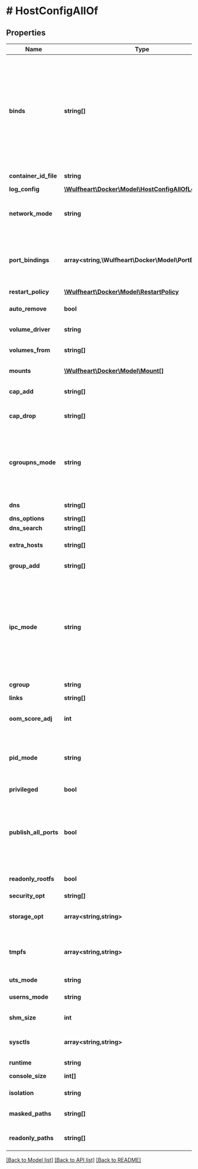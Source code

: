 # # HostConfigAllOf

## Properties

Name | Type | Description | Notes
------------ | ------------- | ------------- | -------------
**binds** | **string[]** | A list of volume bindings for this container. Each volume binding is a string in one of these forms:  - &#x60;host-src:container-dest[:options]&#x60; to bind-mount a host path   into the container. Both &#x60;host-src&#x60;, and &#x60;container-dest&#x60; must   be an _absolute_ path. - &#x60;volume-name:container-dest[:options]&#x60; to bind-mount a volume   managed by a volume driver into the container. &#x60;container-dest&#x60;   must be an _absolute_ path.  &#x60;options&#x60; is an optional, comma-delimited list of:  - &#x60;nocopy&#x60; disables automatic copying of data from the container   path to the volume. The &#x60;nocopy&#x60; flag only applies to named volumes. - &#x60;[ro|rw]&#x60; mounts a volume read-only or read-write, respectively.   If omitted or set to &#x60;rw&#x60;, volumes are mounted read-write. - &#x60;[z|Z]&#x60; applies SELinux labels to allow or deny multiple containers   to read and write to the same volume.     - &#x60;z&#x60;: a _shared_ content label is applied to the content. This       label indicates that multiple containers can share the volume       content, for both reading and writing.     - &#x60;Z&#x60;: a _private unshared_ label is applied to the content.       This label indicates that only the current container can use       a private volume. Labeling systems such as SELinux require       proper labels to be placed on volume content that is mounted       into a container. Without a label, the security system can       prevent a container&#39;s processes from using the content. By       default, the labels set by the host operating system are not       modified. - &#x60;[[r]shared|[r]slave|[r]private]&#x60; specifies mount   [propagation behavior](https://www.kernel.org/doc/Documentation/filesystems/sharedsubtree.txt).   This only applies to bind-mounted volumes, not internal volumes   or named volumes. Mount propagation requires the source mount   point (the location where the source directory is mounted in the   host operating system) to have the correct propagation properties.   For shared volumes, the source mount point must be set to &#x60;shared&#x60;.   For slave volumes, the mount must be set to either &#x60;shared&#x60; or   &#x60;slave&#x60;. | [optional]
**container_id_file** | **string** | Path to a file where the container ID is written | [optional]
**log_config** | [**\Wulfheart\Docker\Model\HostConfigAllOfLogConfig**](HostConfigAllOfLogConfig.md) |  | [optional]
**network_mode** | **string** | Network mode to use for this container. Supported standard values are: &#x60;bridge&#x60;, &#x60;host&#x60;, &#x60;none&#x60;, and &#x60;container:&lt;name|id&gt;&#x60;. Any other value is taken as a custom network&#39;s name to which this container should connect to. | [optional]
**port_bindings** | **array<string,\Wulfheart\Docker\Model\PortBinding[]>** | PortMap describes the mapping of container ports to host ports, using the container&#39;s port-number and protocol as key in the format &#x60;&lt;port&gt;/&lt;protocol&gt;&#x60;, for example, &#x60;80/udp&#x60;.  If a container&#39;s port is mapped for multiple protocols, separate entries are added to the mapping table. | [optional]
**restart_policy** | [**\Wulfheart\Docker\Model\RestartPolicy**](RestartPolicy.md) |  | [optional]
**auto_remove** | **bool** | Automatically remove the container when the container&#39;s process exits. This has no effect if &#x60;RestartPolicy&#x60; is set. | [optional]
**volume_driver** | **string** | Driver that this container uses to mount volumes. | [optional]
**volumes_from** | **string[]** | A list of volumes to inherit from another container, specified in the form &#x60;&lt;container name&gt;[:&lt;ro|rw&gt;]&#x60;. | [optional]
**mounts** | [**\Wulfheart\Docker\Model\Mount[]**](Mount.md) | Specification for mounts to be added to the container. | [optional]
**cap_add** | **string[]** | A list of kernel capabilities to add to the container. Conflicts with option &#39;Capabilities&#39;. | [optional]
**cap_drop** | **string[]** | A list of kernel capabilities to drop from the container. Conflicts with option &#39;Capabilities&#39;. | [optional]
**cgroupns_mode** | **string** | cgroup namespace mode for the container. Possible values are:  - &#x60;\&quot;private\&quot;&#x60;: the container runs in its own private cgroup namespace - &#x60;\&quot;host\&quot;&#x60;: use the host system&#39;s cgroup namespace  If not specified, the daemon default is used, which can either be &#x60;\&quot;private\&quot;&#x60; or &#x60;\&quot;host\&quot;&#x60;, depending on daemon version, kernel support and configuration. | [optional]
**dns** | **string[]** | A list of DNS servers for the container to use. | [optional]
**dns_options** | **string[]** | A list of DNS options. | [optional]
**dns_search** | **string[]** | A list of DNS search domains. | [optional]
**extra_hosts** | **string[]** | A list of hostnames/IP mappings to add to the container&#39;s &#x60;/etc/hosts&#x60; file. Specified in the form &#x60;[\&quot;hostname:IP\&quot;]&#x60;. | [optional]
**group_add** | **string[]** | A list of additional groups that the container process will run as. | [optional]
**ipc_mode** | **string** | IPC sharing mode for the container. Possible values are:  - &#x60;\&quot;none\&quot;&#x60;: own private IPC namespace, with /dev/shm not mounted - &#x60;\&quot;private\&quot;&#x60;: own private IPC namespace - &#x60;\&quot;shareable\&quot;&#x60;: own private IPC namespace, with a possibility to share it with other containers - &#x60;\&quot;container:&lt;name|id&gt;\&quot;&#x60;: join another (shareable) container&#39;s IPC namespace - &#x60;\&quot;host\&quot;&#x60;: use the host system&#39;s IPC namespace  If not specified, daemon default is used, which can either be &#x60;\&quot;private\&quot;&#x60; or &#x60;\&quot;shareable\&quot;&#x60;, depending on daemon version and configuration. | [optional]
**cgroup** | **string** | Cgroup to use for the container. | [optional]
**links** | **string[]** | A list of links for the container in the form &#x60;container_name:alias&#x60;. | [optional]
**oom_score_adj** | **int** | An integer value containing the score given to the container in order to tune OOM killer preferences. | [optional]
**pid_mode** | **string** | Set the PID (Process) Namespace mode for the container. It can be either:  - &#x60;\&quot;container:&lt;name|id&gt;\&quot;&#x60;: joins another container&#39;s PID namespace - &#x60;\&quot;host\&quot;&#x60;: use the host&#39;s PID namespace inside the container | [optional]
**privileged** | **bool** | Gives the container full access to the host. | [optional]
**publish_all_ports** | **bool** | Allocates an ephemeral host port for all of a container&#39;s exposed ports.  Ports are de-allocated when the container stops and allocated when the container starts. The allocated port might be changed when restarting the container.  The port is selected from the ephemeral port range that depends on the kernel. For example, on Linux the range is defined by &#x60;/proc/sys/net/ipv4/ip_local_port_range&#x60;. | [optional]
**readonly_rootfs** | **bool** | Mount the container&#39;s root filesystem as read only. | [optional]
**security_opt** | **string[]** | A list of string values to customize labels for MLS systems, such as SELinux. | [optional]
**storage_opt** | **array<string,string>** | Storage driver options for this container, in the form &#x60;{\&quot;size\&quot;: \&quot;120G\&quot;}&#x60;. | [optional]
**tmpfs** | **array<string,string>** | A map of container directories which should be replaced by tmpfs mounts, and their corresponding mount options. For example:  &#x60;&#x60;&#x60; { \&quot;/run\&quot;: \&quot;rw,noexec,nosuid,size&#x3D;65536k\&quot; } &#x60;&#x60;&#x60; | [optional]
**uts_mode** | **string** | UTS namespace to use for the container. | [optional]
**userns_mode** | **string** | Sets the usernamespace mode for the container when usernamespace remapping option is enabled. | [optional]
**shm_size** | **int** | Size of &#x60;/dev/shm&#x60; in bytes. If omitted, the system uses 64MB. | [optional]
**sysctls** | **array<string,string>** | A list of kernel parameters (sysctls) to set in the container. For example:  &#x60;&#x60;&#x60; {\&quot;net.ipv4.ip_forward\&quot;: \&quot;1\&quot;} &#x60;&#x60;&#x60; | [optional]
**runtime** | **string** | Runtime to use with this container. | [optional]
**console_size** | **int[]** | Initial console size, as an &#x60;[height, width]&#x60; array. (Windows only) | [optional]
**isolation** | **string** | Isolation technology of the container. (Windows only) | [optional]
**masked_paths** | **string[]** | The list of paths to be masked inside the container (this overrides the default set of paths). | [optional]
**readonly_paths** | **string[]** | The list of paths to be set as read-only inside the container (this overrides the default set of paths). | [optional]

[[Back to Model list]](../../README.md#models) [[Back to API list]](../../README.md#endpoints) [[Back to README]](../../README.md)
